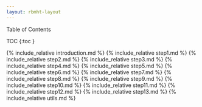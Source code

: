 ```yaml
---
layout: rbmht-layout
---
```


<div id="toc" class="toc2">
<div id="toctitle">
Table of Contents
</div>

* TOC
{:toc }
</div>

{% include_relative introduction.md %}
{% include_relative step1.md %}
{% include_relative step2.md %}
{% include_relative step3.md %}
{% include_relative step4.md %}
{% include_relative step5.md %}
{% include_relative step6.md %}
{% include_relative step7.md %}
{% include_relative step8.md %}
{% include_relative step9.md %}
{% include_relative step10.md %}
{% include_relative step11.md %}
{% include_relative step12.md %}
{% include_relative step13.md %}
{% include_relative utils.md %}
